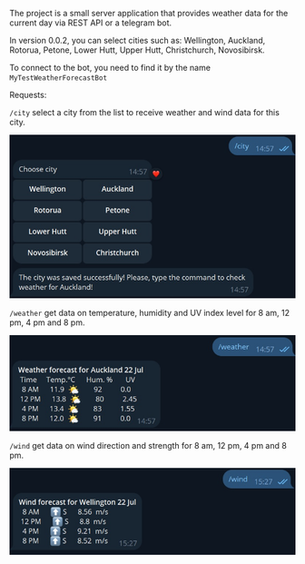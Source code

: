 The project is a small server application that provides weather data for the current day via REST API or a telegram bot.

In version 0.0.2, you can select cities such as:
Wellington, 
Auckland, 
Rotorua, 
Petone, 
Lower Hutt, 
Upper Hutt, 
Christchurch,
Novosibirsk.

To connect to the bot, you need to find it by the name `MyTestWeatherForecastBot`

Requests:

`/city` select a city from the list to receive weather and wind data for this city.

![cities.jpg](images%2Fcities.jpg)

`/weather` get data on temperature, humidity and UV index level for 8 am, 12 pm, 4 pm and 8 pm.

![weather.jpg](images%2Fweather.jpg)

`/wind` get data on wind direction and strength for 8 am, 12 pm, 4 pm and 8 pm.

![wind.jpg](images%2Fwind.jpg)